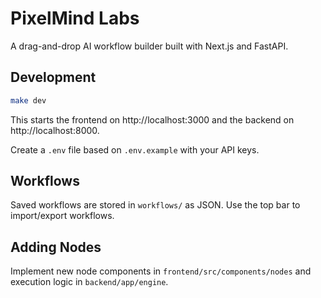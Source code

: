 # PixelMind Labs

A drag-and-drop AI workflow builder built with Next.js and FastAPI.

## Development

```bash
make dev
```

This starts the frontend on http://localhost:3000 and the backend on http://localhost:8000.

Create a `.env` file based on `.env.example` with your API keys.

## Workflows

Saved workflows are stored in `workflows/` as JSON. Use the top bar to import/export workflows.

## Adding Nodes

Implement new node components in `frontend/src/components/nodes` and execution logic in `backend/app/engine`.
